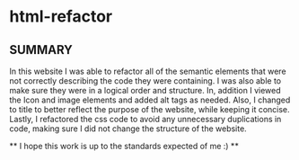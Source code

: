 # html-refactor

## SUMMARY

In this website I was able to refactor all of the semantic elements that were not correctly describing the
code they were containing. I was also able to make sure they were in a logical order and structure. In, addition
I viewed the Icon and image elements and added alt tags as needed. Also, I changed to title to better reflect the 
purpose of the website, while keeping it concise. Lastly, I refactored the css code to avoid any unnecessary 
duplications in code, making sure I did not change the structure of the website.

** I hope this work is up to the standards expected of me :) **
